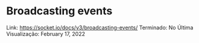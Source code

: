# Broadcasting events

Link: https://socket.io/docs/v3/broadcasting-events/
Terminado: No
Última Visualização: February 17, 2022